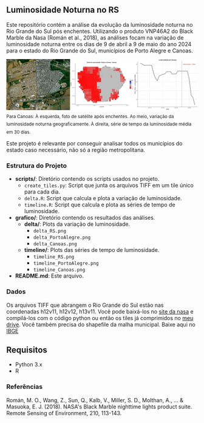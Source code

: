 ## Luminosidade Noturna no RS

Este repositório contém a análise da evolução da luminosidade noturna no Rio Grande do Sul pós enchentes. Utilizando o produto VNP46A2 do Black Marble da Nasa (Román et al., 2018), as análises focam na variação de luminosidade noturna entre os dias de 9 de abril a 9 de maio do ano 2024 para o estado do Rio Grande do Sul, municípios de Porto Alegre e Canoas.

![Comparação de Resultados](grafico/comparacao.png)
<sub>Para Canoas: À esquerda, foto de satélite após enchentes. Ao meio, variação da luminosidade noturna geograficamente. À direita, série de tempo da luminosidade média em 30 dias. </sub>


Este projeto é relevante por conseguir analisar todos os municípios do estado caso necessário, não só a região metropolitana.

### Estrutura do Projeto
- **scripts/**: Diretório contendo os scripts usados no projeto.
  - `create_tiles.py`: Script que junta os arquivos TIFF em um tile único para cada dia.
  - `delta.R`: Script que calcula e plota a variação de luminosidade.
  - `timeline.R`: Script que calcula e plota as séries de tempo de luminosidade.
- **grafico/**: Diretório contendo os resultados das análises.
  - **delta/**: Plots da variação de luminosidade.
    - `delta_RS.png`
    - `delta_PortoAlegre.png`
    - `delta_Canoas.png`
  - **timeline/**: Plots das séries de tempo de luminosidade.
    - `timeline_RS.png`
    - `timeline_PortoAlegre.png`
    - `timeline_Canoas.png`
- **README.md**: Este arquivo.

### Dados
Os arquivos TIFF que abrangem o Rio Grande do Sul estão nas coordenadas h12v11, h12v12, h13v11. Você pode baixá-los no [site da nasa](https://ladsweb.modaps.eosdis.nasa.gov/archive/allData/5000/VNP46A2) e compilá-los com o código python ou então os tiles já comprimidos no [meu drive](https://drive.google.com/drive/folders/1uvZCc3xIDAUm0k-ojy7hohBbxhua8_JU?usp=drive_link). Você também precisa do shapefile  da malha municipal. Baixe aqui no [IBGE](https://www.ibge.gov.br/geociencias/organizacao-do-territorio/malhas-territoriais/15774-malhas.html)

## Requisitos
- Python 3.x
- R

### Referências
Román, M. O., Wang, Z., Sun, Q., Kalb, V., Miller, S. D., Molthan, A., ... & Masuoka, E. J. (2018). NASA's Black Marble nighttime lights product suite. Remote Sensing of Environment, 210, 113-143.
